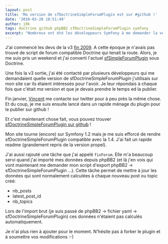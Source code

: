 ```yaml
---
layout: post
title: 'Ma version de sfDoctrineSimpleForumPlugin est sur #github !'
date: '2010-03-20 18:51:49'
author: j0k
tags: doctrine github phpBB2 sfDoctrineSimpleForumPlugin symfony
excerpt: "Nombreux ont été les développeurs Symfony à me demander la version du plugin sfSimpleForumPlugin que j'avais converti sous Doctrine sur mon site car ils ne trouvaient pas leur bonheur dans ce qui existait. C'est pourquoi je me suis décidé à la publier, \"brut de décoffrage\" sur github."
---
```


J'ai commencé les devs de la v3 [fin 2009][1]. A cette époque je n'avais pas trouvé de script de forum compatible Doctrine qui tenait la route. Alors, je me suis pris un weekend et j'ai converti l'actuel [sfSimpleForumPlugin][2] sous Doctrine.

Une fois la v3 sortie, j'ai été contacté par plusieurs développeurs qui me demandaient quelle version de sfDoctrineSimpleForumPlugin j'utilisais sur mon site car ils étaient intéressés pour l'avoir. Je leur répondais à chaque fois que c'était *ma* version et que je devais prendre le temps ed la publier.

Fin janvier, [Vincent][3] me contacte sur twitter pour à peu près la même chose. Et du coup, je me suis ensuite lancé dans un rapide ménage du plugin pour le publier sur github !

Et c'est maintenant chose fait, vous pouvez trouver [sfDoctrineSimpleForumPlugin sur github][4] !

Mon site tourne (encore) sur Symfony 1.2 mais je me suis efforcé de rendre sfDoctrineSimpleForumPlugin compatible avec la 1.4. J'ai fait un rapide readme (grandement repris de la version propel).

J'ai aussi rajouté une tâche que j'ai appelé `fixForum`. Elle m'a beaucoup servi quand j'ai importé mes données depuis phpBB2 (et là j'en vois qui vont maintenant me demander mon script d'export phpBB2 -> sfDoctrineSimpleForumPlugin ...). Cette tâche permet de mettre à jour les données qui sont normalement calculées à chaque nouveau post ou topic créé:

  - nb_posts
  - latest_post_id
  - nb_topics

Lors de l'import brut (je suis passé de phpBB2 -> fichier yaml -> sfDoctrineSimpleForumPlugin) ces données n'étaient pas calculés automatiquement.

Je n'ai plus rien à ajouter pour le moment. N'hésite pas à forker le plugin et à soumettre vos modifications :-)


  [1]: http://www.j0k3r.net/blog/teasing-v3-0
  [2]: http://www.symfony-project.org/plugins/sfSimpleForumPlugin
  [3]: http://twitter.com/vjousse
  [4]: http://github.com/j0k3r/sfDoctrineSimpleForumPlugin
